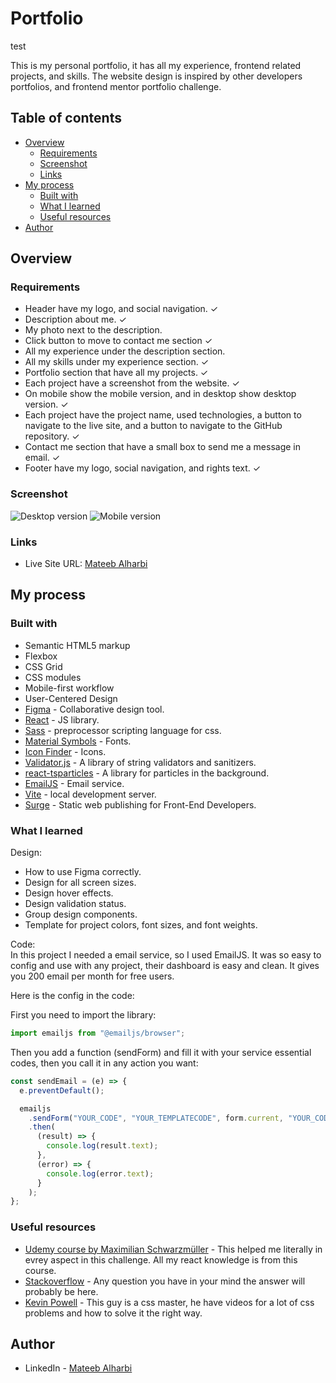 # Portfolio
test

This is my personal portfolio, it has all my experience, frontend related projects, and skills. The website design is inspired by other developers portfolios, and frontend mentor portfolio challenge.

## Table of contents

- [Overview](#overview)
  - [Requirements](#requirements)
  - [Screenshot](#screenshot)
  - [Links](#links)
- [My process](#my-process)
  - [Built with](#built-with)
  - [What I learned](#what-i-learned)
  - [Useful resources](#useful-resources)
- [Author](#author)

## Overview

### Requirements

- Header have my logo, and social navigation. &check;
- Description about me. &check;
- My photo next to the description.
- Click button to move to contact me section &check;
- All my experience under the description section.
- All my skills under my experience section. &check;
- Portfolio section that have all my projects. &check;
- Each project have a screenshot from the website. &check;
- On mobile show the mobile version, and in desktop show desktop version. &check;
- Each project have the project name, used technologies, a button to navigate to the live site, and a button to navigate to the GitHub repository. &check;
- Contact me section that have a small box to send me a message in email. &check;
- Footer have my logo, social navigation, and rights text. &check;

### Screenshot

![Desktop version](./screenshots/desktop.png)
![Mobile version](./screenshots/mobile.png)

### Links

- Live Site URL: [Mateeb Alharbi](https://mateeb.surge.sh/)

## My process

### Built with

- Semantic HTML5 markup
- Flexbox
- CSS Grid
- CSS modules
- Mobile-first workflow
- User-Centered Design
- [Figma](https://www.figma.com/) - Collaborative design tool.
- [React](https://react.dev/) - JS library.
- [Sass](https://sass-lang.com/) - preprocessor scripting language for css.
- [Material Symbols](https://fonts.google.com/) - Fonts.
- [Icon Finder](https://www.iconfinder.com/) - Icons.
- [Validator.js](https://www.npmjs.com/package/validator) - A library of string validators and sanitizers.
- [react-tsparticles](https://www.npmjs.com/package/react-tsparticles) - A library for particles in the background.
- [EmailJS](https://www.emailjs.com/) - Email service.
- [Vite](https://vitejs.dev/) - local development server.
- [Surge](https://surge.sh/) - Static web publishing for Front-End Developers.

### What I learned

Design:<br/>

- How to use Figma correctly.
- Design for all screen sizes.
- Design hover effects.
- Design validation status.
- Group design components.
- Template for project colors, font sizes, and font weights.

Code:<br/>
In this project I needed a email service, so I used EmailJS. It was so easy to config and use with any project, their dashboard is easy and clean. It gives you 200 email per month for free users.

Here is the config in the code:

First you need to import the library:

```js
import emailjs from "@emailjs/browser";
```

Then you add a function (sendForm) and fill it with your service essential codes, then you call it in any action you want:

```js
const sendEmail = (e) => {
  e.preventDefault();

  emailjs
    .sendForm("YOUR_CODE", "YOUR_TEMPLATECODE", form.current, "YOUR_CODE")
    .then(
      (result) => {
        console.log(result.text);
      },
      (error) => {
        console.log(error.text);
      }
    );
};
```

### Useful resources

- [Udemy course by Maximilian Schwarzmüller](https://www.udemy.com/course/react-the-complete-guide-incl-redux/) - This helped me literally in evrey aspect in this challenge. All my react knowledge is from this course.
- [Stackoverflow](https://stackoverflow.com/) - Any question you have in your mind the answer will probably be here.
- [Kevin Powell](https://www.youtube.com/@KevinPowell) - This guy is a css master, he have videos for a lot of css problems and how to solve it the right way.

## Author

- LinkedIn - [Mateeb Alharbi](https://www.linkedin.com/in/mateeb-alharbi/)
